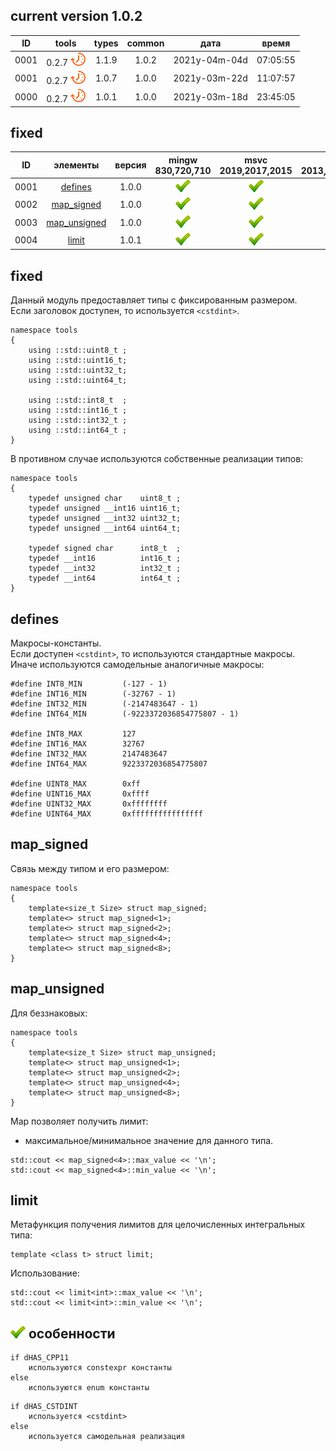 ﻿
[P]: ../../icons/progress.png
[V]: ../../icons/success.png
[X]: ../../icons/failed.png
[D]: ../../icons/danger.png
[E]: ../../icons/empty.png
[N]: ../../icons/na.png

current version 1.0.2
---

| **ID** |      tools      | types | common |     дата      |  время   |  
|:------:|:---------------:|:-----:|:------:|:-------------:|:--------:|  
|  0001  | 0.2.7 [![P]][M] | 1.1.9 | 1.0.2  | 2021y-04m-04d | 07:05:55 |  
|  0001  | 0.2.7 [![P]][M] | 1.0.7 | 1.0.0  | 2021y-03m-22d | 11:07:57 |  
|  0000  | 0.2.7 [![P]][M] | 1.0.1 | 1.0.0  | 2021y-03m-18d | 23:45:05 |  

fixed
---

| **ID** | элементы           | версия | mingw 830,720,710 | msvc 2019,2017,2015 | msvc 2013,2012,2010,2008 |  
|:------:|:------------------:|:------:|:-----------------:|:-------------------:|:------------------------:|  
|  0001  | [defines][01]      | 1.0.0  |   [![V]][MINGW]   |  [![V]][VS-NEW]     | [![V]][VS-OLD]           |  
|  0002  | [map_signed][02]   | 1.0.0  |   [![V]][MINGW]   |  [![V]][VS-NEW]     | [![V]][VS-OLD]           |  
|  0003  | [map_unsigned][03] | 1.0.0  |   [![V]][MINGW]   |  [![V]][VS-NEW]     | [![V]][VS-OLD]           |  
|  0004  | [limit][04]        | 1.0.1  |   [![V]][MINGW]   |  [![V]][VS-NEW]     | [![V]][VS-OLD]           |  

[M]:       #fixed       "типы фиксированных размеров"  
[MINGW]:   #mingw-new   "поддержка компиляторов mingw"  
[VS-NEW]:  #msvc-new    "поддержка новых компиляторов msvc"  
[VS-OLD]:  #msvc-old    "поддержка старых компиляторов msvc"  

[00]: #fixed            "типы фиксированных размеров"  
[01]: #defines          "макросы-константы"  
[02]: #map_signed       "связь между знаковым типом и его размером"  
[03]: #map_unsigned     "связь между беззнаковым типом и его размером"  
[04]: #limit            "метафункция получения мак/мин значения интегральных целочисленных типов"  

[88]: ../../../include/tools/types/traits.hpp   "расположение файла"  

[98]: traits.md    "мета-функция: удаляет квалификаторы типов"  
[99]: traits.md    "мета-функция: определяет: является ли тип знаковым"  

fixed
-----
Данный модуль предоставляет типы с фиксированным размером.  
Если заголовок доступен, то используется `<cstdint>`.  

```
namespace tools
{
    using ::std::uint8_t ;
    using ::std::uint16_t;
    using ::std::uint32_t;
    using ::std::uint64_t;
        
    using ::std::int8_t  ; 
    using ::std::int16_t ; 
    using ::std::int32_t ; 
    using ::std::int64_t ; 
}
```

В противном случае используются собственные реализации типов:  

```
namespace tools
{
    typedef unsigned char    uint8_t ;
    typedef unsigned __int16 uint16_t;
    typedef unsigned __int32 uint32_t;
    typedef unsigned __int64 uint64_t;

    typedef signed char      int8_t  ;
    typedef __int16          int16_t ;
    typedef __int32          int32_t ;
    typedef __int64          int64_t ;
}

```


defines
-------

Макросы-константы.  
Если доступен `<cstdint>`, то используются стандартные макросы.  
Иначе используются самодельные аналогичные макросы:  

```
#define INT8_MIN         (-127 - 1)
#define INT16_MIN        (-32767 - 1)
#define INT32_MIN        (-2147483647 - 1)
#define INT64_MIN        (-9223372036854775807 - 1)

#define INT8_MAX         127
#define INT16_MAX        32767
#define INT32_MAX        2147483647
#define INT64_MAX        9223372036854775807

#define UINT8_MAX        0xff
#define UINT16_MAX       0xffff
#define UINT32_MAX       0xffffffff
#define UINT64_MAX       0xffffffffffffffff
```

map_signed
----------
Связь между типом и его размером:  

```
namespace tools
{
    template<size_t Size> struct map_signed;
    template<> struct map_signed<1>;
    template<> struct map_signed<2>;
    template<> struct map_signed<4>;
    template<> struct map_signed<8>;
}
```

map_unsigned
----------
Для беззнаковых:  

```
namespace tools
{
    template<size_t Size> struct map_unsigned;
    template<> struct map_unsigned<1>;
    template<> struct map_unsigned<2>;
    template<> struct map_unsigned<4>;
    template<> struct map_unsigned<8>;
}
```

Map позволяет получить лимит:  
  - максимальное/минимальное значение для данного типа.  

```
std::cout << map_signed<4>::max_value << '\n';
std::cout << map_signed<4>::min_value << '\n';
```

limit
-----
Метафункция получения лимитов для целочисленных интегральных типа:  

```
template <class t> struct limit;
```

Использование:
```
std::cout << limit<int>::max_value << '\n';
std::cout << limit<int>::min_value << '\n';
```

[![V]][M] особенности
---------------------

```
if dHAS_CPP11
    используются constexpr константы 
else 
    используются enum константы
```

```
if dHAS_CSTDINT
    используется <cstdint>
else 
    используется самодельная реализация
```

